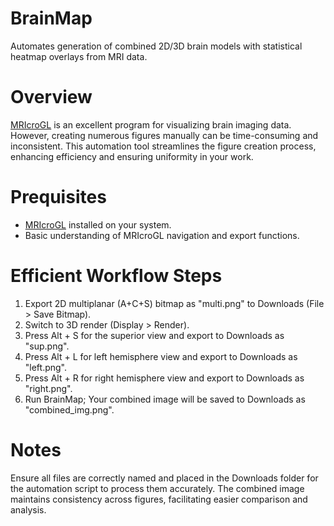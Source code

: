 # BrainMap
Automates generation of combined 2D/3D brain models with statistical heatmap overlays from MRI data.


# Overview

[MRIcroGL](https://www.nitrc.org/projects/mricrogl) is an excellent program for visualizing brain imaging data. However, creating numerous figures manually can be time-consuming and inconsistent. This automation tool streamlines the figure creation process, enhancing efficiency and ensuring uniformity in your work.


# Prequisites

- [MRIcroGL](https://www.nitrc.org/projects/mricrogl) installed on your system.
- Basic understanding of MRIcroGL navigation and export functions.


# Efficient Workflow Steps

1. Export 2D multiplanar (A+C+S) bitmap as "multi.png" to Downloads (File > Save Bitmap).
2. Switch to 3D render (Display > Render).
3. Press Alt + S for the superior view and export to Downloads as "sup.png".
5. Press Alt + L for left hemisphere view and export to Downloads as "left.png".
6. Press Alt + R for right hemisphere view and export to Downloads as "right.png".
7. Run BrainMap; Your combined image will be saved to Downloads as "combined_img.png".


# Notes

Ensure all files are correctly named and placed in the Downloads folder for the automation script to process them accurately.
The combined image maintains consistency across figures, facilitating easier comparison and analysis.

